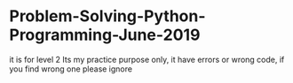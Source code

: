 # Problem-Solving-Python-Programming-June-2019
it is for level 2 
Its my practice purpose only, it have errors or wrong code, if you find wrong one please ignore
